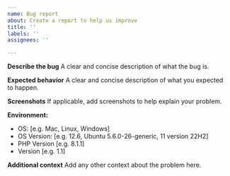 ```yaml
---
name: Bug report
about: Create a report to help us improve
title: ''
labels: ''
assignees: ''

---
```


**Describe the bug**
A clear and concise description of what the bug is.

**Expected behavior**
A clear and concise description of what you expected to happen.

**Screenshots**
If applicable, add screenshots to help explain your problem.

**Environment:**
 - OS: [e.g. Mac, Linux, Windows]
 - OS Version: [e.g. 12.6, Ubuntu 5.6.0-26-generic, 11 version 22H2]
 - PHP Version [e.g. 8.1.1]
 - Version [e.g. 1.1]

**Additional context**
Add any other context about the problem here.

